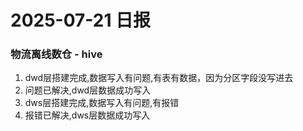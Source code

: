 # 2025-07-21 日报

### 物流离线数仓 - hive
1. dwd层搭建完成,数据写入有问题,有表有数据，因为分区字段没写进去
2. 问题已解决,dwd层数据成功写入
3. dws层搭建完成,数据写入有问题,有报错
4. 报错已解决,dws层数据成功写入